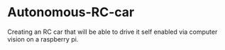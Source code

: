 # Autonomous-RC-car
Creating an RC car that will be able to drive it self enabled via computer vision on a raspberry pi.
